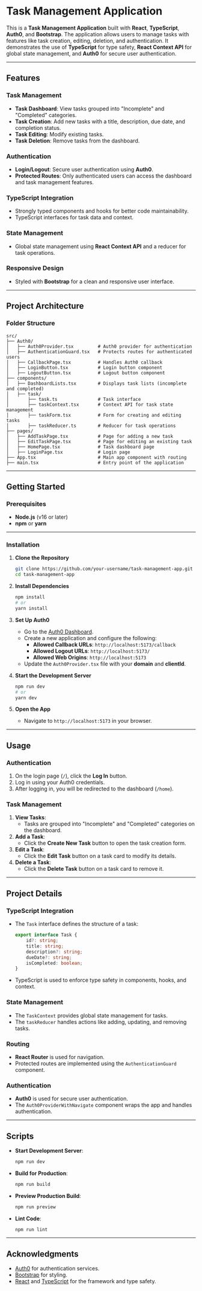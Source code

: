 # **Task Management Application**

This is a **Task Management Application** built with **React**, **TypeScript**, **Auth0**, and **Bootstrap**. The application allows users to manage tasks with features like task creation, editing, deletion, and authentication. It demonstrates the use of **TypeScript** for type safety, **React Context API** for global state management, and **Auth0** for secure user authentication.

---

## **Features**

### **Task Management**
- **Task Dashboard**: View tasks grouped into "Incomplete" and "Completed" categories.
- **Task Creation**: Add new tasks with a title, description, due date, and completion status.
- **Task Editing**: Modify existing tasks.
- **Task Deletion**: Remove tasks from the dashboard.

### **Authentication**
- **Login/Logout**: Secure user authentication using **Auth0**.
- **Protected Routes**: Only authenticated users can access the dashboard and task management features.

### **TypeScript Integration**
- Strongly typed components and hooks for better code maintainability.
- TypeScript interfaces for task data and context.

### **State Management**
- Global state management using **React Context API** and a reducer for task operations.

### **Responsive Design**
- Styled with **Bootstrap** for a clean and responsive user interface.

---

## **Project Architecture**

### **Folder Structure**
```
src/
├── Auth0/
│   ├── Auth0Provider.tsx         # Auth0 provider for authentication
│   ├── AuthenticationGuard.tsx   # Protects routes for authenticated users
│   ├── CallbackPage.tsx          # Handles Auth0 callback
│   ├── LoginButton.tsx           # Login button component
│   ├── LogoutButton.tsx          # Logout button component
├── components/
│   ├── DashboardLists.tsx        # Displays task lists (incomplete and completed)
│   ├── task/
│       ├── task.ts               # Task interface
│       ├── taskContext.tsx       # Context API for task state management
│       ├── taskForm.tsx          # Form for creating and editing tasks
│       ├── taskReducer.ts        # Reducer for task operations
├── pages/
│   ├── AddTaskPage.tsx           # Page for adding a new task
│   ├── EditTaskPage.tsx          # Page for editing an existing task
│   ├── HomePage.tsx              # Task dashboard page
│   ├── LoginPage.tsx             # Login page
├── App.tsx                       # Main app component with routing
├── main.tsx                      # Entry point of the application
```

---

## **Getting Started**

### **Prerequisites**
- **Node.js** (v16 or later)
- **npm** or **yarn**

---

### **Installation**

1. **Clone the Repository**
   ```bash
   git clone https://github.com/your-username/task-management-app.git
   cd task-management-app
   ```

2. **Install Dependencies**
   ```bash
   npm install
   # or
   yarn install
   ```

3. **Set Up Auth0**
   - Go to the [Auth0 Dashboard](https://auth0.com/).
   - Create a new application and configure the following:
     - **Allowed Callback URLs**: `http://localhost:5173/callback`
     - **Allowed Logout URLs**: `http://localhost:5173/`
     - **Allowed Web Origins**: `http://localhost:5173`
   - Update the `Auth0Provider.tsx` file with your **domain** and **clientId**.

4. **Start the Development Server**
   ```bash
   npm run dev
   # or
   yarn dev
   ```

5. **Open the App**
   - Navigate to `http://localhost:5173` in your browser.

---

## **Usage**

### **Authentication**
1. On the login page (`/`), click the **Log In** button.
2. Log in using your Auth0 credentials.
3. After logging in, you will be redirected to the dashboard (`/home`).

### **Task Management**
1. **View Tasks**:
   - Tasks are grouped into "Incomplete" and "Completed" categories on the dashboard.
2. **Add a Task**:
   - Click the **Create New Task** button to open the task creation form.
3. **Edit a Task**:
   - Click the **Edit Task** button on a task card to modify its details.
4. **Delete a Task**:
   - Click the **Delete Task** button on a task card to remove it.

---

## **Project Details**

### **TypeScript Integration**
- The `Task` interface defines the structure of a task:
  ```ts
  export interface Task {
      id?: string;
      title: string;
      description?: string;
      dueDate?: string;
      isCompleted: boolean;
  }
  ```
- TypeScript is used to enforce type safety in components, hooks, and context.

### **State Management**
- The `TaskContext` provides global state management for tasks.
- The `taskReducer` handles actions like adding, updating, and removing tasks.

### **Routing**
- **React Router** is used for navigation.
- Protected routes are implemented using the `AuthenticationGuard` component.

### **Authentication**
- **Auth0** is used for secure user authentication.
- The `Auth0ProviderWithNavigate` component wraps the app and handles authentication.

---

## **Scripts**

- **Start Development Server**:
  ```bash
  npm run dev
  ```
- **Build for Production**:
  ```bash
  npm run build
  ```
- **Preview Production Build**:
  ```bash
  npm run preview
  ```
- **Lint Code**:
  ```bash
  npm run lint
  ```

---

## **Acknowledgments**
- [Auth0](https://auth0.com/) for authentication services.
- [Bootstrap](https://getbootstrap.com/) for styling.
- [React](https://reactjs.org/) and [TypeScript](https://www.typescriptlang.org/) for the framework and type safety.
